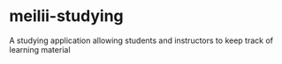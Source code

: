 # meilii-studying
A studying application allowing students and instructors to keep track of learning material
